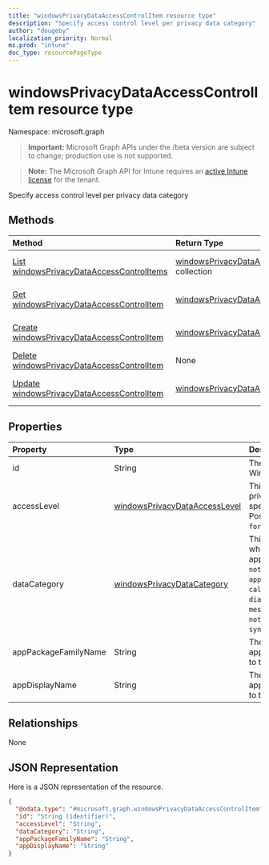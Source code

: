 ```yaml
---
title: "windowsPrivacyDataAccessControlItem resource type"
description: "Specify access control level per privacy data category"
author: "dougeby"
localization_priority: Normal
ms.prod: "intune"
doc_type: resourcePageType
---
```


# windowsPrivacyDataAccessControlItem resource type

Namespace: microsoft.graph

> **Important:** Microsoft Graph APIs under the /beta version are subject to change; production use is not supported.

> **Note:** The Microsoft Graph API for Intune requires an [active Intune license](https://go.microsoft.com/fwlink/?linkid=839381) for the tenant.

Specify access control level per privacy data category

## Methods
|Method|Return Type|Description|
|:---|:---|:---|
|[List windowsPrivacyDataAccessControlItems](../api/intune-deviceconfig-windowsprivacydataaccesscontrolitem-list.md)|[windowsPrivacyDataAccessControlItem](../resources/intune-deviceconfig-windowsprivacydataaccesscontrolitem.md) collection|List properties and relationships of the [windowsPrivacyDataAccessControlItem](../resources/intune-deviceconfig-windowsprivacydataaccesscontrolitem.md) objects.|
|[Get windowsPrivacyDataAccessControlItem](../api/intune-deviceconfig-windowsprivacydataaccesscontrolitem-get.md)|[windowsPrivacyDataAccessControlItem](../resources/intune-deviceconfig-windowsprivacydataaccesscontrolitem.md)|Read properties and relationships of the [windowsPrivacyDataAccessControlItem](../resources/intune-deviceconfig-windowsprivacydataaccesscontrolitem.md) object.|
|[Create windowsPrivacyDataAccessControlItem](../api/intune-deviceconfig-windowsprivacydataaccesscontrolitem-create.md)|[windowsPrivacyDataAccessControlItem](../resources/intune-deviceconfig-windowsprivacydataaccesscontrolitem.md)|Create a new [windowsPrivacyDataAccessControlItem](../resources/intune-deviceconfig-windowsprivacydataaccesscontrolitem.md) object.|
|[Delete windowsPrivacyDataAccessControlItem](../api/intune-deviceconfig-windowsprivacydataaccesscontrolitem-delete.md)|None|Deletes a [windowsPrivacyDataAccessControlItem](../resources/intune-deviceconfig-windowsprivacydataaccesscontrolitem.md).|
|[Update windowsPrivacyDataAccessControlItem](../api/intune-deviceconfig-windowsprivacydataaccesscontrolitem-update.md)|[windowsPrivacyDataAccessControlItem](../resources/intune-deviceconfig-windowsprivacydataaccesscontrolitem.md)|Update the properties of a [windowsPrivacyDataAccessControlItem](../resources/intune-deviceconfig-windowsprivacydataaccesscontrolitem.md) object.|

## Properties
|Property|Type|Description|
|:---|:---|:---|
|id|String|The key of WindowsPrivacyDataAccessControlItem.|
|accessLevel|[windowsPrivacyDataAccessLevel](../resources/intune-deviceconfig-windowsprivacydataaccesslevel.md)|This indicates an access level for the privacy data category to which the specified application will be given to. Possible values are: `notConfigured`, `forceAllow`, `forceDeny`, `userInControl`.|
|dataCategory|[windowsPrivacyDataCategory](../resources/intune-deviceconfig-windowsprivacydatacategory.md)|This indicates a privacy data category to which the specific access control will apply. Possible values are: `notConfigured`, `accountInfo`, `appsRunInBackground`, `calendar`, `callHistory`, `camera`, `contacts`, `diagnosticsInfo`, `email`, `location`, `messaging`, `microphone`, `motion`, `notifications`, `phone`, `radios`, `tasks`, `syncWithDevices`, `trustedDevices`.|
|appPackageFamilyName|String|The Package Family Name of a Windows app. When set, the access level applies to the specified application.|
|appDisplayName|String|The Package Family Name of a Windows app. When set, the access level applies to the specified application.|

## Relationships
None

## JSON Representation
Here is a JSON representation of the resource.
<!-- {
  "blockType": "resource",
  "keyProperty": "id",
  "@odata.type": "microsoft.graph.windowsPrivacyDataAccessControlItem"
}
-->
``` json
{
  "@odata.type": "#microsoft.graph.windowsPrivacyDataAccessControlItem",
  "id": "String (identifier)",
  "accessLevel": "String",
  "dataCategory": "String",
  "appPackageFamilyName": "String",
  "appDisplayName": "String"
}
```





